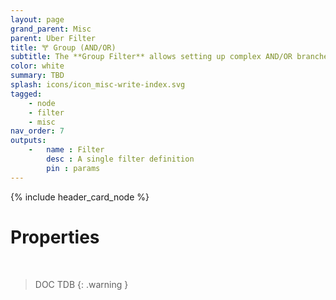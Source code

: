 ```yaml
---
layout: page
grand_parent: Misc
parent: Uber Filter
title: 🝖 Group (AND/OR)
subtitle: The **Group Filter** allows setting up complex AND/OR branches.
color: white
summary: TBD
splash: icons/icon_misc-write-index.svg
tagged: 
    - node
    - filter
    - misc
nav_order: 7
outputs:
    -   name : Filter
        desc : A single filter definition
        pin : params
---
```


{% include header_card_node %}

# Properties
<br>

> DOC TDB
{: .warning }